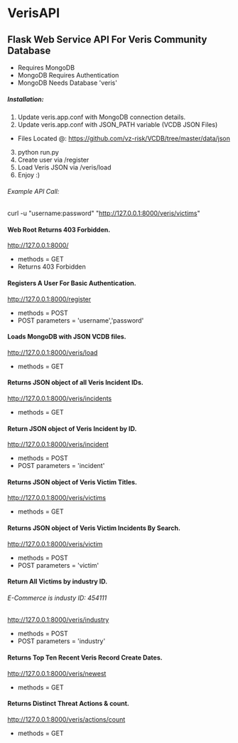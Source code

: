 # VerisAPI

## Flask Web Service API For Veris Community Database
- Requires MongoDB
- MongoDB Requires Authentication
- MongoDB Needs Database 'veris'

##### Installation:
1. Update veris.app.conf with MongoDB connection details.
2. Update veris.app.conf with JSON_PATH variable (VCDB JSON Files)
 - Files Located @: https://github.com/vz-risk/VCDB/tree/master/data/json
3. python run.py
4. Create user via /register
5. Load Veris JSON via /veris/load
6. Enjoy :)

###### Example API Call:

curl -u "username:password" "http://127.0.0.1:8000/veris/victims"

#### Web Root Returns 403 Forbidden.
http://127.0.0.1:8000/
- methods = GET
- Returns 403 Forbidden

#### Registers A User For Basic Authentication.
http://127.0.0.1:8000/register
- methods = POST
- POST parameters = 'username','password'

#### Loads MongoDB with JSON VCDB files.
http://127.0.0.1:8000/veris/load
- methods = GET

#### Returns JSON object of all Veris Incident IDs.
http://127.0.0.1:8000/veris/incidents
- methods = GET

#### Return JSON object of Veris Incident by ID.
http://127.0.0.1:8000/veris/incident
- methods = POST
- POST parameters = 'incident'

#### Returns JSON object of Veris Victim Titles.
http://127.0.0.1:8000/veris/victims
- methods = GET

#### Returns JSON object of Veris Victim Incidents By Search.
http://127.0.0.1:8000/veris/victim
- methods = POST
- POST parameters = 'victim'

#### Return All Victims by industry ID.
###### E-Commerce is industy ID: 454111
http://127.0.0.1:8000/veris/industry
- methods = POST
- POST parameters = 'industry'

#### Returns Top Ten Recent Veris Record Create Dates.
http://127.0.0.1:8000/veris/newest
- methods = GET

#### Returns Distinct Threat Actions & count.
http://127.0.0.1:8000/veris/actions/count
- methods = GET
